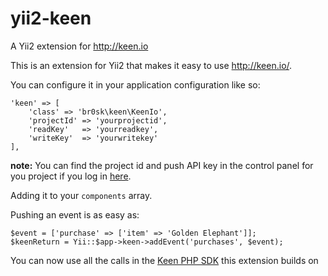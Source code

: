 # yii2-keen
A Yii2 extension for http://keen.io

This is an extension for Yii2 that makes it easy to use http://keen.io/.

You can configure it in your application configuration like so:

    'keen' => [
        'class' => 'br0sk\keen\KeenIo',
        'projectId' => 'yourprojectid',
        'readKey' 	=> 'yourreadkey',
        'writeKey'	=> 'yourwritekey'
    ],
    
**note:** You can find the project id and push API key in the control panel for you project if you log in [here](https://keen.io).

Adding it to your `components` array.

Pushing an event is as easy as:

    $event = ['purchase' => ['item' => 'Golden Elephant']];
    $keenReturn = Yii::$app->keen->addEvent('purchases', $event);
    
You can now use all the calls in the [Keen PHP SDK](https://github.com/keenlabs/KeenClient-PHP) this extension builds on 

